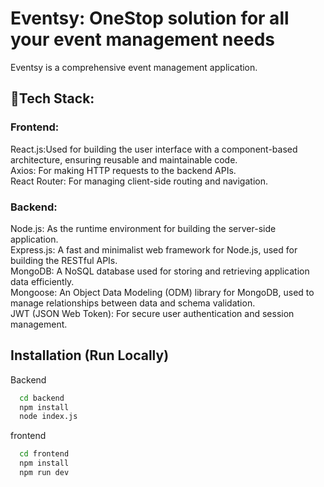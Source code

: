 

# Eventsy: OneStop solution for all your event management needs
Eventsy is a comprehensive event management application.

## 🔧Tech Stack:

### Frontend:

React.js:Used for building the user interface with a component-based architecture, ensuring reusable and maintainable code.<br/>
Axios: For making HTTP requests to the backend APIs.<br/>
React Router: For managing client-side routing and navigation.<br/>

### Backend:

Node.js: As the runtime environment for building the server-side application.<br/>
Express.js: A fast and minimalist web framework for Node.js, used for building the RESTful APIs.<br/>
MongoDB: A NoSQL database used for storing and retrieving application data efficiently.<br/>
Mongoose: An Object Data Modeling (ODM) library for MongoDB, used to manage relationships between data and schema validation.<br/>
JWT (JSON Web Token): For secure user authentication and session management.<br/>



## Installation (Run Locally)

Backend
```bash
  cd backend
  npm install
  node index.js
```

frontend
```bash
  cd frontend
  npm install
  npm run dev
  ```

  
    
